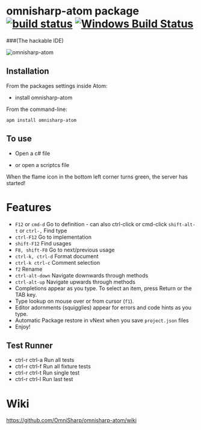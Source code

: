 # omnisharp-atom package [![build status](https://travis-ci.org/OmniSharp/omnisharp-atom.svg)](https://travis-ci.org/OmniSharp/omnisharp-atom/)  [![Windows Build Status](https://ci.appveyor.com/api/projects/status/github/OmniSharp/omnisharp-atom?branch=master&svg=true)](https://ci.appveyor.com/project/nosami/omnisharp-atom)

###(The hackable IDE)

![omnisharp-atom](https://cloud.githubusercontent.com/assets/667194/7758038/8ad7bdfa-fffe-11e4-98be-74e0c660aabd.gif)

## Installation

From the packages settings inside Atom:

* install omnisharp-atom

From the command-line:

```
apm install omnisharp-atom
```

## To use

- Open a c# file

- or open a scriptcs file

When the flame icon in the bottom left corner turns green, the server has started!

# Features

- `F12` or `cmd-d` Go to definition - can also ctrl-click or cmd-click
  `shift-alt-t` or `ctrl-,` Find type
- `ctrl-F12` Go to implementation
- `shift-F12` Find usages
- `F8, shift-F8` Go to next/previous usage
- `ctrl-k, ctrl-d` Format document
- `ctrl-k ctrl-c` Comment selection
- `f2` Rename
- `ctrl-alt-down` Navigate downwards through methods
- `ctrl-alt-up` Navigate upwards through methods
- Completions appear as you type. To select an item, press Return or the TAB key.
- Type lookup on mouse over or from cursor (`f1`).
- Editor adornments (squigglies) appear for errors and code hints as you type.
- Automatic Package restore in vNext when you save `project.json` files
- Enjoy!

## Test Runner

- ctrl-r ctrl-a Run all tests
- ctrl-r ctrl-f Run all fixture tests
- ctrl-r ctrl-t Run single test
- ctrl-r ctrl-l Run last test

# Wiki

https://github.com/OmniSharp/omnisharp-atom/wiki

